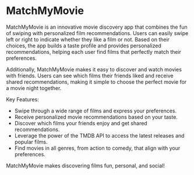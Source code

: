 # MatchMyMovie
MatchMyMovie is an innovative movie discovery app that combines the fun of swiping with personalized film recommendations. Users can easily swipe left or right to indicate whether they like a film or not. Based on their choices, the app builds a taste profile and provides personalized recommendations, helping each user find films that perfectly match their preferences.

Additionally, MatchMyMovie makes it easy to discover and watch movies with friends. Users can see which films their friends liked and receive shared recommendations, making it simple to choose the perfect movie for a movie night together.

Key Features:

 - Swipe through a wide range of films and express your preferences.
 - Receive personalized movie recommendations based on your taste.
 - Discover which films your friends enjoy and get shared recommendations.
 - Leverage the power of the TMDB API to access the latest releases and popular films.
 - Find movies in all genres, from action to comedy, that align with your preferences.

MatchMyMovie makes discovering films fun, personal, and social!
